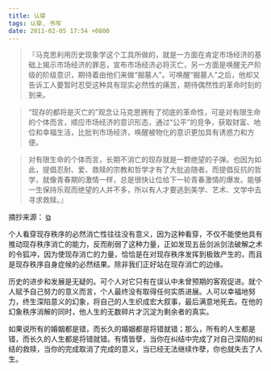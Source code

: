 ```yaml
---
title: 认穿
tags: 认穿, 书写
date: 2011-02-05 17:54 +0800
---
```



> 『马克思利用历史现象学这个工具所做的，就是一方面在肯定市场经济的基础上揭示市场经济的罪恶，宣布市场经济必将灭亡，另一方面是唤醒无产阶级的阶级意识，期待着由他们来做“掘墓人”。可唤醒“掘墓人”之后，他却又告诉工人要暂时忍受这种具有现实必然性的痛苦，期待偶然性的革命时刻的到来。

> “现存的都将是灭亡的”观念让马克思拥有了彻底的革命性，可是对有限生命的个体而言，顺应市场经济的意识形态，通过“公平”的竞争，获取财富、地位和幸福生活，比批判市场经济，唤醒被物化的意识更加具有诱惑力和方便。

> 对有限生命的个体而言，长期不消亡的现存就是一颗绝望的子弹。也因为如此，提倡忍耐、爱、救赎的宗教和哲学才有了大批追随者。而提倡反抗的哲学，就像青春期的激情一样，总是很快让位给下一轮青春激情的爆发。能够一生保持乐观而绝望的人并不多，所以有人才要逃到美学、艺术、文学中去寻求救赎。』

摘抄来源： [&#x29c9;](http://book.douban.com/review/2031838/)

个人看穿现存秩序的必然消亡性往往没有意义，因为这种看穿，不仅不能使他具有推动现存秩序消亡的能力，反而削弱了这种力量，正如发现五岳剑派剑法破解之术的令狐冲，因为使现存消亡的力量，恰恰是在对现存秩序发挥到极致产生的，而且是现存秩序自身症候的必然结果。除非我们正好站在现存消亡的边缘。

历史的进步和发展是无疑的。可个人对它只有在误认中未曾预期的客观促进。就个人赋予自己努力的意义而言，个人最终没有取得任何实质进展。人可以幸福地努力，终生深陷意义的幻象，将自己的人生织成宏大叙事，最后满意地死去。在他的幻象秩序消解的同时，他人生的无数碎片才沉淀为剩余者的真实。

如果说所有的婚姻都是错，而长久的婚姻都是将错就错；那么，所有的人生都是错，而长久的人生都是将错就错。有情皆孽，当你在纠结中完成了对自己深陷的纠结的救赎，当你的完成取消了完成的意义，当已经无法继续作孽，你也就失去了人生。

